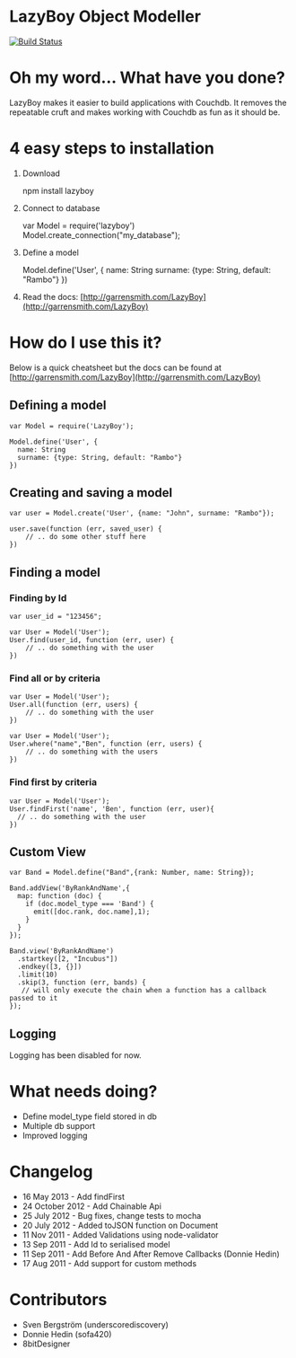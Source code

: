 LazyBoy Object Modeller
=======================
[![Build Status](https://secure.travis-ci.org/garrensmith/LazyBoy.png)](http://travis-ci.org/garrensmith/LazyBoy)

# Oh my word... What have you done?

LazyBoy makes it easier to build applications with Couchdb. It removes the repeatable cruft and makes working with Couchdb as fun as it should be.

# 4 easy steps to installation

1) Download

    npm install lazyboy

2) Connect to database

    var Model = require('lazyboy')
    Model.create_connection("my_database");

3) Define a model

    Model.define('User', {
      name: String
      surname: {type: String, default: "Rambo"}
    })

4) Read the docs: [http://garrensmith.com/LazyBoy](http://garrensmith.com/LazyBoy)

# How do I use this it?

Below is a quick cheatsheet but the docs can be found at [http://garrensmith.com/LazyBoy](http://garrensmith.com/LazyBoy)

## Defining a model
    var Model = require('LazyBoy');

    Model.define('User', {
      name: String
      surname: {type: String, default: "Rambo"}
    })

## Creating and saving a model
    
    var user = Model.create('User', {name: "John", surname: "Rambo"});

    user.save(function (err, saved_user) {
        // .. do some other stuff here
    })

## Finding a model
### Finding by Id
    var user_id = "123456";

    var User = Model('User');
    User.find(user_id, function (err, user) {
        // .. do something with the user
    })

### Find all or by criteria 

    var User = Model('User');
    User.all(function (err, users) {
        // .. do something with the user
    })

    var User = Model('User');
    User.where("name","Ben", function (err, users) {
        // .. do something with the users
    })

### Find first by criteria

    var User = Model('User');
    User.findFirst('name', 'Ben', function (err, user){
      // .. do something with the user
    })

## Custom View
    var Band = Model.define("Band",{rank: Number, name: String});

    Band.addView('ByRankAndName',{ 
      map: function (doc) {
        if (doc.model_type === 'Band') {
          emit([doc.rank, doc.name],1);
        }
      }
    });

    Band.view('ByRankAndName')
      .startkey([2, "Incubus"])
      .endkey([3, {}])
      .limit(10)
      .skip(3, function (err, bands) {
       // will only execute the chain when a function has a callback passed to it
    });

## Logging
Logging has been disabled for now.

# What needs doing?

* Define model_type field stored in db
* Multiple db support
* Improved logging

# Changelog
* 16 May 2013 - Add findFirst
* 24 October 2012 - Add Chainable Api
* 25 July 2012 - Bug fixes, change tests to mocha
* 20 July 2012 - Added toJSON function on Document
* 11 Nov 2011 - Added Validations using node-validator
* 13 Sep 2011 - Add Id to serialised model
* 11 Sep 2011 - Add Before And After Remove Callbacks (Donnie Hedin)
* 17 Aug 2011 - Add support for custom methods 

# Contributors
* Sven Bergström (underscorediscovery)
* Donnie Hedin (sofa420)
* 8bitDesigner

